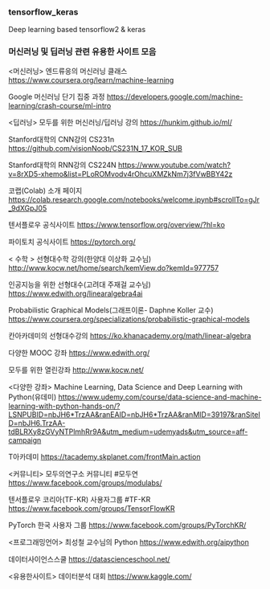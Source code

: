 ### tensorflow_keras
Deep learning based tensorflow2 &amp; keras 

### 머신러닝 및 딥러닝 관련 유용한 사이트 모음
<머신러닝>
엔드류응의 머신러닝 클래스 https://www.coursera.org/learn/machine-learning

Google 머신러닝 단기 집중 과정 https://developers.google.com/machine-learning/crash-course/ml-intro

<딥러닝>
모두를 위한 머신러닝/딥러닝 강의 https://hunkim.github.io/ml/

Stanford대학의 CNN강의 CS231n https://github.com/visionNoob/CS231N_17_KOR_SUB

Stanford대학의 RNN강의 CS224N https://www.youtube.com/watch?v=8rXD5-xhemo&list=PLoROMvodv4rOhcuXMZkNm7j3fVwBBY42z

코랩(Colab) 소개 페이지 https://colab.research.google.com/notebooks/welcome.ipynb#scrollTo=gJr_9dXGpJ05

텐서플로우 공식사이트 https://www.tensorflow.org/overview/?hl=ko

파이토치 공식사이트 https://pytorch.org/

< 수학 >
선형대수학 강의(한양대 이상화 교수님)
http://www.kocw.net/home/search/kemView.do?kemId=977757

인공지능을 위한 선형대수(고려대 주재걸 교수님) https://www.edwith.org/linearalgebra4ai

Probabilistic Graphical Models(그래프이론- Daphne Koller 교수) https://www.coursera.org/specializations/probabilistic-graphical-models

칸아카데미의 선형대수강의 https://ko.khanacademy.org/math/linear-algebra

다양한 MOOC 강좌 https://www.edwith.org/

모두를 위한 열린강좌 http://www.kocw.net/

<다양한 강좌>
Machine Learning, Data Science and Deep Learning with Python(유데미) https://www.udemy.com/course/data-science-and-machine-learning-with-python-hands-on/?LSNPUBID=nbJH6*TrzAA&ranEAID=nbJH6*TrzAA&ranMID=39197&ranSiteID=nbJH6.TrzAA-tdBLRXy8zGVyNTPlmhRr9A&utm_medium=udemyads&utm_source=aff-campaign

T아카데미 https://tacademy.skplanet.com/frontMain.action

<커뮤니티>
모두의연구소 커뮤니티 #모두연 https://www.facebook.com/groups/modulabs/

텐서플로우 코리아(TF-KR) 사용자그룹 #TF-KR https://www.facebook.com/groups/TensorFlowKR

PyTorch 한국 사용자 그룹 https://www.facebook.com/groups/PyTorchKR/

<프로그래밍언어>
최성철 교수님의 Python https://www.edwith.org/aipython

데이터사이언스스쿨 https://datascienceschool.net/

<유용한사이트>
데이터분석 대회 https://www.kaggle.com/
